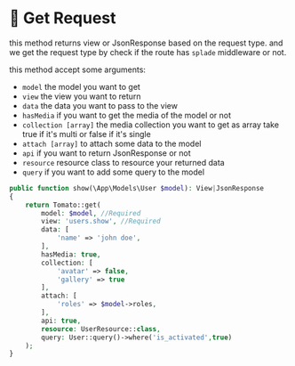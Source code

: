 # 🔁 Get Request

this method returns view or JsonResponse based on the request type. and we get the request type by check if the route has `splade` middleware or not.

this method accept some arguments:

* `model` the model you want to get
* `view` the view you want to return
* `data` the data you want to pass to the view
* `hasMedia` if you want to get the media of the model or not
* `collection [array]` the media collection you want to get as array take true if it's multi or false if it's single
* `attach [array]` to attach some data to the model
* `api` if you want to return JsonResponse or not
* `resource` resource class to resource your returned data
* `query` if you want to add some query to the model

```php
public function show(\App\Models\User $model): View|JsonResponse
{
    return Tomato::get(
        model: $model, //Required
        view: 'users.show', //Required
        data: [
            'name' => 'john doe',
        ],
        hasMedia: true,
        collection: [
            'avatar' => false,
            'gallery' => true
        ],
        attach: [
            'roles' => $model->roles,
        ],
        api: true,
        resource: UserResource::class,
        query: User::query()->where('is_activated',true)
    );
}
```
